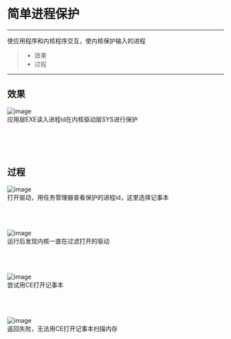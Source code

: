 # 简单进程保护

------

使应用程序和内核程序交互，使内核保护输入的进程
> * 效果
> * 过程

------
## 效果
![image](https://github.com/luguanxing/Kernel-Driver/blob/master/10-%E7%AE%80%E5%8D%95%E8%BF%9B%E7%A8%8B%E4%BF%9D%E6%8A%A4/pictures/test.gif?raw=true)<br>
应用层EXE读入进程id在内核驱动层SYS进行保护<br><br><br><br><br>

## 过程
![image](https://github.com/luguanxing/Kernel-Driver/blob/master/10-%E7%AE%80%E5%8D%95%E8%BF%9B%E7%A8%8B%E4%BF%9D%E6%8A%A4/pictures/0.jpg?raw=true)<br>
打开驱动，用任务管理器查看保护的进程id，这里选择记事本<br><br><br><br>

![image](https://github.com/luguanxing/Kernel-Driver/blob/master/10-%E7%AE%80%E5%8D%95%E8%BF%9B%E7%A8%8B%E4%BF%9D%E6%8A%A4/pictures/1.jpg?raw=true)<br>
运行后发现内核一直在过滤打开的驱动<br><br><br><br>

![image](https://github.com/luguanxing/Kernel-Driver/blob/master/10-%E7%AE%80%E5%8D%95%E8%BF%9B%E7%A8%8B%E4%BF%9D%E6%8A%A4/pictures/2.jpg?raw=true)<br>
尝试用CE打开记事本<br><br><br><br>

![image](https://github.com/luguanxing/Kernel-Driver/blob/master/10-%E7%AE%80%E5%8D%95%E8%BF%9B%E7%A8%8B%E4%BF%9D%E6%8A%A4/pictures/3.jpg?raw=true)<br>
返回失败，无法用CE打开记事本扫描内存<br><br><br><br>
